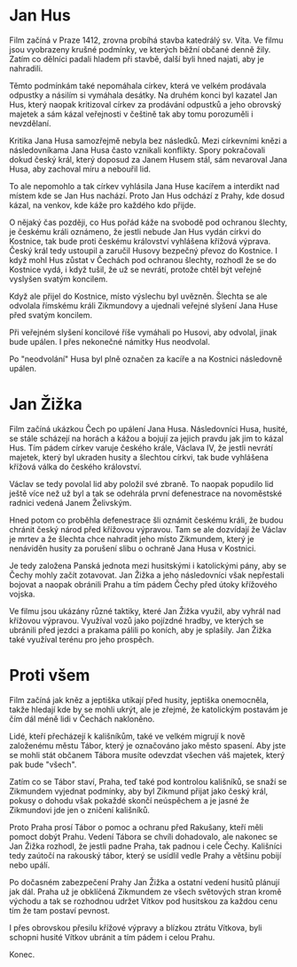 # Jan Hus

Film začíná v Praze 1412, zrovna probíhá stavba katedrálý sv. Víta. Ve filmu jsou vyobrazeny krušné podmínky, ve kterých běžní občané denně žily. Zatím co dělníci padali hladem při stavbě, další byli hned najati, aby je nahradili.

Těmto podmínkám také nepomáhala církev, která ve velkém prodávala odpustky a násilím si vymáhala desátky. Na druhém konci byl kazatel Jan Hus, který naopak kritizoval církev za prodávání odpustků a jeho obrovský majetek a sám kázal veřejnosti v češtině tak aby tomu porozuměli i nevzdělaní.

Kritika Jana Husa samozřejmě nebyla bez následků. Mezi církevními knězi a následovníkama Jana Husa často vznikali konflikty. Spory pokračovali dokud český král, který doposud za Janem Husem stál, sám nevaroval Jana Husa, aby zachoval míru a nebouřil lid.

To ale nepomohlo a tak církev vyhlásila Jana Huse kacířem a interdikt nad místem kde se Jan Hus nachází. Proto Jan Hus odchází z Prahy, kde dosud kázal, na venkov, kde káže pro každého kdo přijde.

O nějaký čas později, co Hus pořád káže na svobodě pod ochranou šlechty, je českému králi oznámeno, že jestli nebude Jan Hus vydán církvi do Kostnice, tak bude proti českému království vyhlášena křížová výprava. Český král tedy ustoupil a zaručil Husovy bezpečný převoz do Kostnice. I když mohl Hus zůstat v Čechách pod ochranou šlechty, rozhodl že se do Kostnice vydá, i když tušil, že už se nevrátí, protože chtěl být veřejně vyslyšen svatým koncilem.

Když ale přijel do Kostnice, místo výslechu byl uvězněn. Šlechta se ale odvolala římskému králi Zikmundovy a ujednali veřejné slyšení Jana Huse před svatým koncilem.

Při veřejném slyšení koncilové říše vymáhali po Husovi, aby odvolal, jinak bude upálen. I přes nekonečné námitky Hus neodvolal.

Po "neodvolání" Husa byl plně označen za kacíře a na Kostnici následovně upálen.

# Jan Žižka

Film začíná ukázkou Čech po upálení Jana Husa. Následovníci Husa, husité, se stále scházejí na horách a kážou a bojují za jejich pravdu jak jim to kázal Hus. Tím pádem církev varuje českého krále, Václava IV, že jestli nevrátí majetek, který byl ukraden husity a šlechtou církvi, tak bude vyhlášena křížová válka do českého království.

Václav se tedy povolal lid aby položil své zbraně. To naopak popudilo lid ještě více než už byl a tak se odehrála první defenestrace na novoměstské radnici vedená Janem Želivským. 

Hned potom co proběhla defenestrace šli oznámit českému králi, že budou chránit český národ před křížovou výpravou. Tam se ale dozvídají že Václav je mrtev a že šlechta chce nahradit jeho místo Zikmundem, který je nenáviděn husity za porušení slibu o ochraně Jana Husa v Kostnici.

Je tedy založena Panská jednota mezi husitskými i katolickými pány, aby se Čechy mohly začít zotavovat. Jan Žižka a jeho následovníci však nepřestali bojovat a naopak obránili Prahu a tím pádem Čechy před útoky křížového vojska.

Ve filmu jsou ukázány různé taktiky, které Jan Žižka využil, aby vyhrál nad křížovou výpravou. Využíval vozů jako pojízdné hradby, ve kterých se ubránili před jezdci a prakama pálili po koních, aby je splašily. Jan Žižka také využíval terénu pro jeho prospěch.

# Proti všem

Film začíná jak kněz a jeptiška utíkají před husity, jeptiška onemocněla, takže hledají kde by se mohli ukrýt, ale je zřejmé, že katolickým postavám je čím dál méně lidi v Čechách nakloněno.

Lidé, kteří přecházejí k kališníkům, také ve velkém migrují k nově založenému městu Tábor, který je označováno jako město spasení. Aby jste se mohli stát občanem Tábora musíte odevzdat všechen váš majetek, který pak bude "všech".

Zatím co se Tábor staví, Praha, teď také pod kontrolou kališníků, se snaží se Zikmundem vyjednat podmínky, aby byl Zikmund přijat jako český král, pokusy o dohodu však pokaždé skončí neúspěchem a je jasné že Zikmundovi jde jen o zničení kališníků.

Proto Praha prosí Tábor o pomoc a ochranu před Rakušany, kteří měli pomoct dobýt Prahu. Vedení Tábora se chvíli dohadovalo, ale nakonec se Jan Žižka rozhodl, že jestli padne Praha, tak padnou i cele Čechy. Kališníci tedy zaútočí na rakouský tábor, který se usídlil vedle Prahy a většinu pobijí nebo upálí.

Po dočasném zabezpečení Prahy Jan Žižka a ostatní vedení husitů plánují jak dál. Praha už je obklíčená Zikmundem ze všech světových stran kromě východu a tak se rozhodnou udržet Vítkov pod husitskou za každou cenu tím že tam postaví pevnost.

I přes obrovskou přesilu křížové výpravy a blízkou ztrátu Vítkova, byli schopni husité Vítkov ubránit a tím pádem i celou Prahu.

Konec.